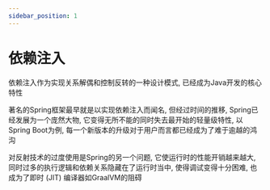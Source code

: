 ```yaml
---
sidebar_position: 1
---
```


# 依赖注入

依赖注入作为实现关系解偶和控制反转的一种设计模式, 已经成为Java开发的核心特性

著名的Spring框架最早就是以实现依赖注入而闻名, 但经过时间的推移, Spring已经发展为一个庞然大物, 它变得无所不能的同时失去最开始的轻量级特性, 以Spring Boot为例, 每一个新版本的升级对于用户而言都已经成为了难于逾越的鸿沟

对反射技术的过度使用是Spring的另一个问题, 它使运行时的性能开销越来越大, 同时过多的执行逻辑和依赖关系隐藏在了运行时当中, 使得调试变得十分困难, 也成为了即时 (JIT) 编译器如GraalVM的阻碍



